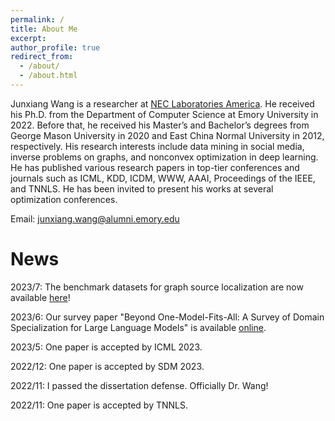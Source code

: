 ```yaml
---
permalink: /
title: About Me
excerpt:
author_profile: true
redirect_from:
  - /about/
  - /about.html
---
```

Junxiang Wang is a researcher at [NEC Laboratories America](https://www.nec-labs.com/). He received his Ph.D. from the Department of Computer Science at Emory University in 2022. Before that, he received his Master’s and Bachelor’s degrees from George Mason University in 2020 and East China Normal University in 2012, respectively. His research interests include data mining in social media, inverse problems on graphs, and nonconvex optimization in deep learning. He has published various research papers in top-tier conferences and journals such as ICML, KDD, ICDM, WWW, AAAI, Proceedings of the IEEE, and TNNLS. He has been invited to present his works at several optimization conferences.

Email: junxiang.wang@alumni.emory.edu

News
=======
2023/7: The benchmark datasets for graph source localization are now available [here](https://xianggebenben.github.io/Junxiang_Wang.github.io/portfolio/portfolio-3/)! 

2023/6: Our survey paper "Beyond One-Model-Fits-All: A Survey of Domain Specialization for Large Language Models" is available [online](https://arxiv.org/abs/2305.18703).

2023/5: One paper is accepted by ICML 2023.

2022/12: One paper is accepted by SDM 2023.

2022/11: I passed the dissertation defense. Officially Dr. Wang!

2022/11: One paper is accepted by TNNLS.



<script type="text/javascript" id="clustrmaps" src="//clustrmaps.com/map_v2.js?d=D4ogHZEj_T_81G2XdDA-XI7q4R_wO9XfuC8ziqkI4TY&cl=ffffff&w=a"></script>
